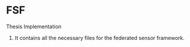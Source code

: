 FSF
===

Thesis Implementation
1. It contains all the necessary files for the federated sensor framework.
